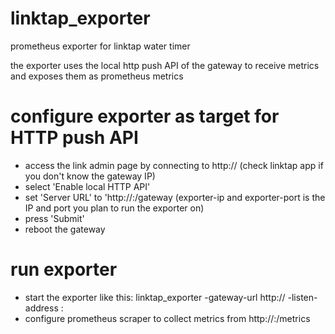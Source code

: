 # linktap_exporter
prometheus exporter for linktap water timer

the exporter uses the local http push API of the gateway to receive metrics and exposes them as prometheus metrics

# configure exporter as target for HTTP push API
- access the link admin page by connecting to http://<linktap gateway IP> (check linktap app if you don't know the gateway IP)
- select 'Enable local HTTP API'
- set 'Server URL' to 'http://<exporter-ip>:<exporter-port>/gateway (exporter-ip and exporter-port is the IP and port you plan to run the exporter on)
- press 'Submit'
- reboot the gateway

# run exporter
- start the exporter like this:
  linktap_exporter -gateway-url http://<linktap gateway IP> -listen-address <exporter-ip>:<exporter-port>
- configure prometheus scraper to collect metrics from http://<exporter-ip>:<exporter-port>/metrics





